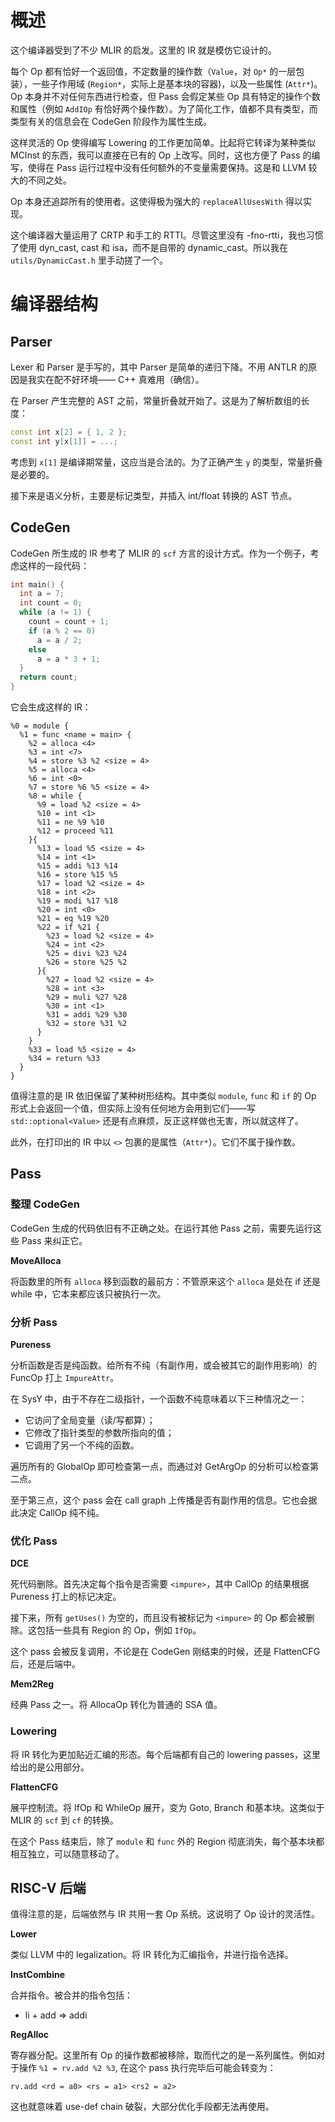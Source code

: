 # 概述

这个编译器受到了不少 MLIR 的启发。这里的 IR 就是模仿它设计的。

每个 Op 都有恰好一个返回值，不定数量的操作数（`Value`，对 `Op*` 的一层包装），一些子作用域 (`Region*`，实际上是基本块的容器)，以及一些属性 (`Attr*`)。Op 本身并不对任何东西进行检查，但 Pass 会假定某些 Op 具有特定的操作个数和属性（例如 `AddIOp` 有恰好两个操作数）。为了简化工作，值都不具有类型，而类型有关的信息会在 CodeGen 阶段作为属性生成。

这样灵活的 Op 使得编写 Lowering 的工作更加简单。比起将它转译为某种类似 MCInst 的东西，我可以直接在已有的 Op 上改写。同时，这也方便了 Pass 的编写，使得在 Pass 运行过程中没有任何额外的不变量需要保持。这是和 LLVM 较大的不同之处。

Op 本身还追踪所有的使用者。这使得极为强大的 `replaceAllUsesWith` 得以实现。

这个编译器大量运用了 CRTP 和手工的 RTTI。尽管这里没有 -fno-rtti，我也习惯了使用 dyn_cast, cast 和 isa，而不是自带的 dynamic_cast。所以我在 `utils/DynamicCast.h` 里手动搓了一个。

# 编译器结构

## Parser

Lexer 和 Parser 是手写的，其中 Parser 是简单的递归下降。不用 ANTLR 的原因是我实在配不好环境—— C++ 真难用（确信）。

在 Parser 产生完整的 AST 之前，常量折叠就开始了。这是为了解析数组的长度：

```cpp
const int x[2] = { 1, 2 };
const int y[x[1]] = ...;
```

考虑到 `x[1]` 是编译期常量，这应当是合法的。为了正确产生 `y` 的类型，常量折叠是必要的。

接下来是语义分析，主要是标记类型，并插入 int/float 转换的 AST 节点。

## CodeGen

CodeGen 所生成的 IR 参考了 MLIR 的 `scf` 方言的设计方式。作为一个例子，考虑这样的一段代码：

```cpp
int main() {
  int a = 7;
  int count = 0;
  while (a != 1) {
    count = count + 1;
    if (a % 2 == 0)
      a = a / 2;
    else
      a = a * 3 + 1;
  }
  return count;
}
```

它会生成这样的 IR：

```mlir
%0 = module {
  %1 = func <name = main> {
    %2 = alloca <4>
    %3 = int <7>
    %4 = store %3 %2 <size = 4>
    %5 = alloca <4>
    %6 = int <0>
    %7 = store %6 %5 <size = 4>
    %8 = while {
      %9 = load %2 <size = 4>
      %10 = int <1>
      %11 = ne %9 %10
      %12 = proceed %11
    }{
      %13 = load %5 <size = 4>
      %14 = int <1>
      %15 = addi %13 %14
      %16 = store %15 %5
      %17 = load %2 <size = 4>
      %18 = int <2>
      %19 = modi %17 %18
      %20 = int <0>
      %21 = eq %19 %20
      %22 = if %21 {
        %23 = load %2 <size = 4>
        %24 = int <2>
        %25 = divi %23 %24
        %26 = store %25 %2
      }{
        %27 = load %2 <size = 4>
        %28 = int <3>
        %29 = muli %27 %28
        %30 = int <1>
        %31 = addi %29 %30
        %32 = store %31 %2
      }
    }
    %33 = load %5 <size = 4>
    %34 = return %33
  }
}
```

值得注意的是 IR 依旧保留了某种树形结构。其中类似 `module`, `func` 和 `if` 的 Op 形式上会返回一个值，但实际上没有任何地方会用到它们——写 `std::optional<Value>` 还是有点麻烦，反正这样做也无害，所以就这样了。

此外，在打印出的 IR 中以 `<>` 包裹的是属性（`Attr*`）。它们不属于操作数。

## Pass

### 整理 CodeGen

CodeGen 生成的代码依旧有不正确之处。在运行其他 Pass 之前，需要先运行这些 Pass 来纠正它。

**MoveAlloca**

将函数里的所有 `alloca` 移到函数的最前方：不管原来这个 `alloca` 是处在 if 还是 while 中，它本来都应该只被执行一次。

### 分析 Pass

**Pureness**

分析函数是否是纯函数。给所有不纯（有副作用，或会被其它的副作用影响）的 FuncOp 打上 `ImpureAttr`。

在 SysY 中，由于不存在二级指针，一个函数不纯意味着以下三种情况之一：
- 它访问了全局变量（读/写都算）；
- 它修改了指针类型的参数所指向的值；
- 它调用了另一个不纯的函数。

遍历所有的 GlobalOp 即可检查第一点，而通过对 GetArgOp 的分析可以检查第二点。

至于第三点，这个 pass 会在 call graph 上传播是否有副作用的信息。它也会据此决定 CallOp 纯不纯。

### 优化 Pass

**DCE**

死代码删除。首先决定每个指令是否需要 `<impure>`，其中 CallOp 的结果根据 Pureness 打上的标记决定。

接下来，所有 `getUses()` 为空的，而且没有被标记为 `<impure>` 的 Op 都会被删除。这包括一些具有 Region 的 Op，例如 `IfOp`。

这个 pass 会被反复调用，不论是在 CodeGen 刚结束的时候，还是 FlattenCFG 后，还是后端中。

**Mem2Reg**

经典 Pass 之一。将 AllocaOp 转化为普通的 SSA 值。

### Lowering

将 IR 转化为更加贴近汇编的形态。每个后端都有自己的 lowering passes，这里给出的是公用部分。

**FlattenCFG**

展平控制流。将 IfOp 和 WhileOp 展开，变为 Goto, Branch 和基本块。这类似于 MLIR 的 `scf` 到 `cf` 的转换。

在这个 Pass 结束后，除了 `module` 和 `func` 外的 Region 彻底消失，每个基本块都相互独立，可以随意移动了。

## RISC-V 后端

值得注意的是，后端依然与 IR 共用一套 Op 系统。这说明了 Op 设计的灵活性。

**Lower**

类似 LLVM 中的 legalization。将 IR 转化为汇编指令，并进行指令选择。

**InstCombine**

合并指令。被合并的指令包括：
- li + add => addi

**RegAlloc**

寄存器分配。这里所有 Op 的操作数都被移除，取而代之的是一系列属性。例如对于操作 `%1 = rv.add %2 %3`, 在这个 pass 执行完毕后可能会转变为：

```
rv.add <rd = a0> <rs = a1> <rs2 = a2>
```

这也就意味着 use-def chain 破裂，大部分优化手段都无法再使用。
